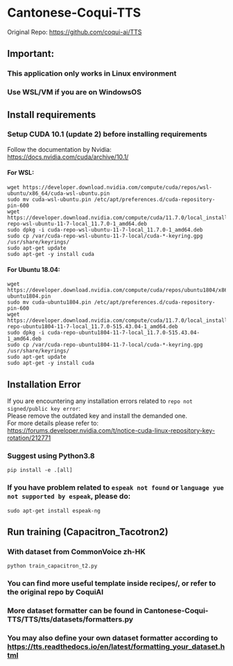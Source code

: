 # Cantonese-Coqui-TTS

Original Repo:
https://github.com/coqui-ai/TTS
## Important: 
### This application only works in Linux environment
### Use WSL/VM if you are on WindowsOS
## Install requirements
### Setup CUDA 10.1 (update 2) before installing requirements
Follow the documentation by Nvidia: https://docs.nvidia.com/cuda/archive/10.1/  
#### For WSL:
```
wget https://developer.download.nvidia.com/compute/cuda/repos/wsl-ubuntu/x86_64/cuda-wsl-ubuntu.pin
sudo mv cuda-wsl-ubuntu.pin /etc/apt/preferences.d/cuda-repository-pin-600
wget https://developer.download.nvidia.com/compute/cuda/11.7.0/local_installers/cuda-repo-wsl-ubuntu-11-7-local_11.7.0-1_amd64.deb
sudo dpkg -i cuda-repo-wsl-ubuntu-11-7-local_11.7.0-1_amd64.deb
sudo cp /var/cuda-repo-wsl-ubuntu-11-7-local/cuda-*-keyring.gpg /usr/share/keyrings/
sudo apt-get update
sudo apt-get -y install cuda
```
#### For Ubuntu 18.04:
```
wget https://developer.download.nvidia.com/compute/cuda/repos/ubuntu1804/x86_64/cuda-ubuntu1804.pin
sudo mv cuda-ubuntu1804.pin /etc/apt/preferences.d/cuda-repository-pin-600
wget https://developer.download.nvidia.com/compute/cuda/11.7.0/local_installers/cuda-repo-ubuntu1804-11-7-local_11.7.0-515.43.04-1_amd64.deb
sudo dpkg -i cuda-repo-ubuntu1804-11-7-local_11.7.0-515.43.04-1_amd64.deb
sudo cp /var/cuda-repo-ubuntu1804-11-7-local/cuda-*-keyring.gpg /usr/share/keyrings/
sudo apt-get update
sudo apt-get -y install cuda
```
## Installation Error
If you are encountering any installation errors related to `repo not signed/public key error`:  
Please remove the outdated key and install the demanded one.  
For more details please refer to: https://forums.developer.nvidia.com/t/notice-cuda-linux-repository-key-rotation/212771
### Suggest using Python3.8
```
pip install -e .[all]
```
### If you have problem related to `espeak not found` or `language yue not supported by espeak`, please do:
```
sudo apt-get install espeak-ng
```
## Run training (Capacitron_Tacotron2)

### With dataset from CommonVoice zh-HK
```
python train_capacitron_t2.py
```

### You can find more useful template inside recipes/, or refer to the original repo by CoquiAI
### More dataset formatter can be found in Cantonese-Coqui-TTS/TTS/tts/datasets/formatters.py 
### You may also define your own dataset formatter according to https://tts.readthedocs.io/en/latest/formatting_your_dataset.html
